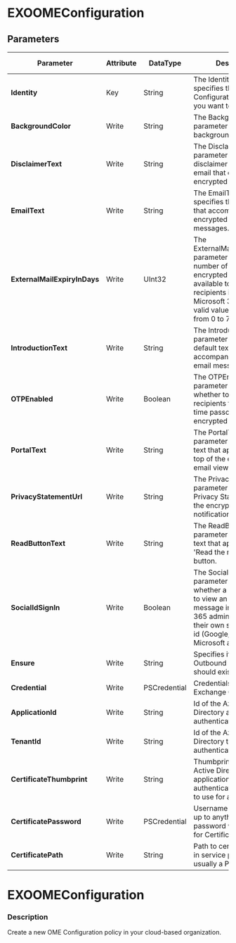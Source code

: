 ﻿# EXOOMEConfiguration

## Parameters

| Parameter | Attribute | DataType | Description | Allowed Values |
| --- | --- | --- | --- | --- |
| **Identity** | Key | String | The Identity parameter specifies the OME Configuration policy that you want to modify. ||
| **BackgroundColor** | Write | String | The BackgroundColor parameter specifies the background color ||
| **DisclaimerText** | Write | String | The DisclaimerText parameter specifies the disclaimer text in the email that contains the encrypted message ||
| **EmailText** | Write | String | The EmailText parameter specifies the default text that accompanies encrypted email messages. ||
| **ExternalMailExpiryInDays** | Write | UInt32 | The ExternalMailExpiryInDays parameter specifies the number of days that the encrypted message is available to external recipients in the Microsoft 365 portal. A valid value is an integer from 0 to 730. ||
| **IntroductionText** | Write | String | The IntroductionText parameter specifies the default text that accompanies encrypted email messages. ||
| **OTPEnabled** | Write | Boolean | The OTPEnabled parameter specifies whether to allow recipients to use a one-time passcode to view encrypted messages. ||
| **PortalText** | Write | String | The PortalText parameter specifies the text that appears at the top of the encrypted email viewing portal. ||
| **PrivacyStatementUrl** | Write | String | The PrivacyStatementUrl parameter specifies the Privacy Statement link in the encrypted email notification message. ||
| **ReadButtonText** | Write | String | The ReadButtonText parameter specifies the text that appears on the 'Read the message' button.  ||
| **SocialIdSignIn** | Write | Boolean | The SocialIdSignIn parameter specifies whether a user is allowed to view an encrypted message in the Microsoft 365 admin center using their own social network id (Google, Yahoo, and Microsoft account). ||
| **Ensure** | Write | String | Specifies if this Outbound connector should exist. |Present, Absent|
| **Credential** | Write | PSCredential | Credentials of the Exchange Global Admin ||
| **ApplicationId** | Write | String | Id of the Azure Active Directory application to authenticate with. ||
| **TenantId** | Write | String | Id of the Azure Active Directory tenant used for authentication. ||
| **CertificateThumbprint** | Write | String | Thumbprint of the Azure Active Directory application's authentication certificate to use for authentication. ||
| **CertificatePassword** | Write | PSCredential | Username can be made up to anything but password will be used for CertificatePassword ||
| **CertificatePath** | Write | String | Path to certificate used in service principal usually a PFX file. ||

# EXOOMEConfiguration

### Description

Create a new OME Configuration policy in your cloud-based organization.


